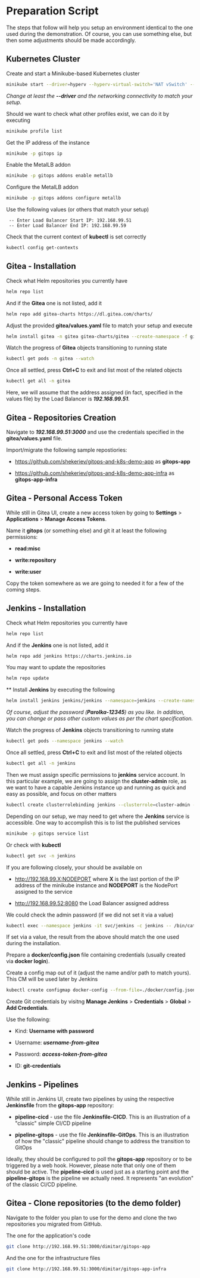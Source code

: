 # Preparation Script

The steps that follow will help you setup an environment identical to the one used during the demonstration. Of course, you can use something else, but then some adjustments should be made accordingly.

## Kubernetes Cluster

Create and start a Minikube-based Kubernetes cluster

```bash
minikube start --driver=hyperv --hyperv-virtual-switch='NAT vSwitch' --cpus=4 --memory=8196 -p gitops
```

*Change at least the **--driver** and the networking connectivity to match your setup.*

Should we want to check what other profiles exist, we can do it by executing

```bash
minikube profile list
```

Get the IP address of the instance

```bash
minikube -p gitops ip
```

Enable the MetalLB addon

```bash
minikube -p gitops addons enable metallb
```

Configure the MetalLB addon

```bash
minikube -p gitops addons configure metallb
```

Use the following values (or others that match your setup)

```
 -- Enter Load Balancer Start IP: 192.168.99.51
 -- Enter Load Balancer End IP: 192.168.99.59
```

Check that the current context of **kubectl** is set correctly

```bash
kubectl config get-contexts
```

## Gitea - Installation

Check what Helm repositories you currently have

```bash
helm repo list
```

And if the **Gitea** one is not listed, add it

```bash
helm repo add gitea-charts https://dl.gitea.com/charts/
```

Adjust the provided **gitea/values.yaml** file to match your setup and execute

```bash
helm install gitea -n gitea gitea-charts/gitea --create-namespace -f gitea/values.yaml
```

Watch the progress of **Gitea** objects transitioning to running state

```bash
kubectl get pods -n gitea --watch
```

Once all settled, press **Ctrl+C** to exit and list most of the related objects

```bash
kubectl get all -n gitea 
```

Here, we will assume that the address assigned (in fact, specified in the values file) by the Load Balancer is ***192.168.99.51***.

## Gitea - Repositories Creation

Navigate to ***192.168.99.51:3000*** and use the credentials specified in the **gitea/values.yaml** file.

Import/migrate the following sample repostiories:

* <https://github.com/shekeriev/gitops-and-k8s-demo-app> as **gitops-app**

* <https://github.com/shekeriev/gitops-and-k8s-demo-app-infra> as **gitops-app-infra**

## Gitea - Personal Access Token

While still in Gitea UI, create a new access token by going to **Settings** > **Applications** > **Manage Access Tokens**.

Name it **gitops** (or something else) and git it at least the following permissions:

* **read:misc**

* **write:repository**

* **write:user**

Copy the token somewhere as we are going to needed it for a few of the coming steps.

## Jenkins - Installation

Check what Helm repositories you currently have

```bash
helm repo list
```

And if the **Jenkins** one is not listed, add it

```bash
helm repo add jenkins https://charts.jenkins.io
```

You may want to update the repositories

```bash
helm repo update
```
**
Install **Jenkins** by executing the following

```bash
helm install jenkins jenkins/jenkins --namespace=jenkins --create-namespace=true --set controller.admin.password=Parolka-12345 --set controller.serviceType=LoadBalancer 
```

*Of course, adjust the password (**Parolka-12345**) as you like. In addition, you can change or pass other custom values as per the chart specification.*

Watch the progress of **Jenkins** objects transitioning to running state

```bash
kubectl get pods --namespace jenkins --watch
```

Once all settled, press **Ctrl+C** to exit and list most of the related objects

```bash
kubectl get all -n jenkins
```

Then we must assign specific permissions to **jenkins** service account. In this particular example, we are going to assign the **cluster-admin** role, as we want to have a capable Jenkins instance up and running as quick and easy as possible, and focus on other matters

```bash
kubectl create clusterrolebinding jenkins --clusterrole=cluster-admin --serviceaccount=jenkins:jenkins
```

Depending on our setup, we may need to get where the **Jenkins** service is accessible. One way to accomplish this is to list the published services

```bash
minikube -p gitops service list
```

Or check with **kubectl**

```bash
kubectl get svc -n jenkins
```

If you are following closely, your should be available on

* <http://192.168.99.X:NODEPORT> where **X** is the last portion of the IP address of the minikube instance and **NODEPORT** is the NodePort assigned to the service

* <http://192.168.99.52:8080> the Load Balancer assigned address

We could check the admin password (if we did not set it via a value)

```bash
kubectl exec --namespace jenkins -it svc/jenkins -c jenkins -- /bin/cat /run/secrets/additional/chart-admin-password
```

If set via a value, the result from the above should match the one used during the installation.

Prepare a **docker/config.json** file containing credentials (usually created via **docker login**).

Create a config map out of it (adjust the name and/or path to match yours). This CM will be used later by Jenkins

```bash
kubectl create configmap docker-config --from-file=./docker/config.json -n jenkins
```

Create Git credentials by visitng **Manage Jenkins** > **Credentials** > **Global** > **Add Credentials**.

Use the following:

* Kind: **Username with password**

* Username: ***username-from-gitea***

* Password: ***access-token-from-gitea***

* ID: **git-credentials**

## Jenkins - Pipelines

While still in Jenkins UI, create two pipelines by using the respective **Jenkinsfile** from the **gitops-app** repository:

* **pipeline-cicd** - use the file **Jenkinsfile-CICD**. This is an illustration of a "classic" simple CI/CD pipeline

* **pipeline-gitops** - use the file **Jenkinsfile-GitOps**. This is an illustration of how the "classic" pipeline should change to address the transition to GitOps

Ideally, they should be configured to poll the **gitops-app** repository or to be triggered by a web hook. However, please note that only one of them should be active. The **pipeline-cicd** is used just as a starting point and the **pipeline-gitops** is the pipeline we actually need. It represents "an evolution" of the classic CI/CD pipeline.

## Gitea - Clone repositories (to the demo folder)

Navigate to the folder you plan to use for the demo and clone the two repositories you migrated from GitHub.

The one for the application's code

```bash
git clone http://192.168.99.51:3000/dimitar/gitops-app
```

And the one for the infrastructure files

```bash
git clone http://192.168.99.51:3000/dimitar/gitops-app-infra
```
